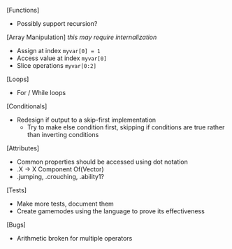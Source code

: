 [Functions]
- Possibly support recursion?

[Array Manipulation] *this may require internalization*
- Assign at index `myvar[0] = 1`
- Access value at index `myvar[0]`
- Slice operations `myvar[0:2]`

[Loops]
- For / While loops

[Conditionals]
- Redesign if output to a skip-first implementation
    - Try to make else condition first, skipping if conditions are true rather than inverting conditions

[Attributes]
- Common properties should be accessed using dot notation
- <Vector>.X -> X Component Of(Vector)
- <Player>.jumping, <Player>.crouching, <Player>.ability1?

[Tests]
- Make more tests, document them
- Create gamemodes using the language to prove its effectiveness

[Bugs]
- Arithmetic broken for multiple operators
